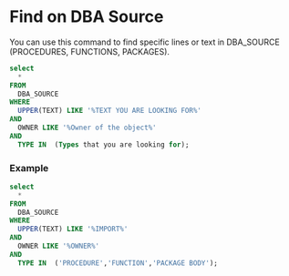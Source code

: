 # Find on DBA Source

You can use this command to find specific lines or text in DBA_SOURCE (PROCEDURES, FUNCTIONS, PACKAGES).

```sql
select
  * 
FROM 
  DBA_SOURCE
WHERE 
  UPPER(TEXT) LIKE '%TEXT YOU ARE LOOKING FOR%'
AND 
  OWNER LIKE '%Owner of the object%'
AND
  TYPE IN  (Types that you are looking for);

```

### Example

```sql
select
  * 
FROM 
  DBA_SOURCE
WHERE 
  UPPER(TEXT) LIKE '%IMPORT%'
AND 
  OWNER LIKE '%OWNER%'
AND
  TYPE IN  ('PROCEDURE','FUNCTION','PACKAGE BODY');
```
